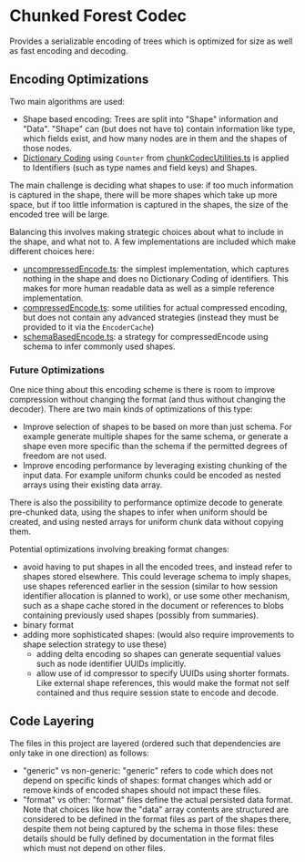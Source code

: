 # Chunked Forest Codec

Provides a serializable encoding of trees which is optimized for size as well as fast encoding and decoding.

## Encoding Optimizations

Two main algorithms are used:

-   Shape based encoding: Trees are split into "Shape" information and "Data".
    "Shape" can (but does not have to) contain information like type, which fields exist, and how many nodes are in them and the shapes of those nodes.
-   [Dictionary Coding](https://go-compression.github.io/algorithms/dictionary/) using `Counter` from [chunkCodecUtilities.ts](./chunkCodecUtilities.ts)
    is applied to Identifiers (such as type names and field keys) and Shapes.

The main challenge is deciding what shapes to use: if too much information is captured in the shape, there will be more shapes which take up more space,
but if too little information is captured in the shapes, the size of the encoded tree will be large.

Balancing this involves making strategic choices about what to include in the shape, and what not to.
A few implementations are included which make different choices here:

-   [uncompressedEncode.ts](uncompressedEncode.ts): the simplest implementation, which captures nothing in the shape and does no Dictionary Coding of identifiers.
    This makes for more human readable data as well as a simple reference implementation.
-   [compressedEncode.ts](compressedEncode.ts): some utilities for actual compressed encoding, but does not contain any advanced strategies (instead they must be provided to it via the `EncoderCache`)
-   [schemaBasedEncode.ts](schemaBasedEncode.ts): a strategy for compressedEncode using schema to infer commonly used shapes.

### Future Optimizations

One nice thing about this encoding scheme is there is room to improve compression without changing the format (and thus without changing the decoder).
There are two main kinds of optimizations of this type:

-   Improve selection of shapes to be based on more than just schema.
    For example generate multiple shapes for the same schema, or generate a shape even more specific than the schema if the permitted degrees of freedom are not used.
-   Improve encoding performance by leveraging existing chunking of the input data.
    For example uniform chunks could be encoded as nested arrays using their existing data array.

There is also the possibility to performance optimize decode to generate pre-chunked data, using the shapes to infer when uniform should be created,
and using nested arrays for uniform chunk data without copying them.

Potential optimizations involving breaking format changes:

-   avoid having to put shapes in all the encoded trees, and instead refer to shapes stored elsewhere.
    This could leverage schema to imply shapes, use shapes referenced earlier in the session (similar to how session identifier allocation is planned to work), or use some other mechanism, such as a shape cache stored in the document or references to blobs containing previously used shapes (possibly from summaries).
-   binary format
-   adding more sophisticated shapes: (would also require improvements to shape selection strategy to use these)
    -   adding delta encoding so shapes can generate sequential values such as node identifier UUIDs implicitly.
    -   allow use of id compressor to specify UUIDs using shorter formats. Like external shape references, this would make the format not self contained and thus require session state to encode and decode.

## Code Layering

The files in this project are layered (ordered such that dependencies are only take in one direction) as follows:

-   "generic" vs non-generic: "generic" refers to code which does not depend on specific kinds of shapes:
    format changes which add or remove kinds of encoded shapes should not impact these files.
-   "format" vs other: "format" files define the actual persisted data format.
    Note that choices like how the "data" array contents are structured are considered to be defined in the format files as part of the shapes there, despite them not being captured by the schema in those files:
    these details should be fully defined by documentation in the format files which must not depend on other files.
